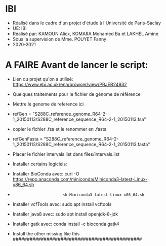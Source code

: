 # IBI

- Réalisé dans le cadre d'un projet d'étude à l'Université de Paris-Saclay
- UE: IBI
- Réalisé par: KAMOUN Alicx, KOMARA Mohamed Ba et LAKHEL Amine
- Sous la supervision de Mme. POUYET Fanny
- 2020-2021


# A FAIRE Avant de lancer le script:
- Lien du projet qu'on a utilisé: https://www.ebi.ac.uk/ena/browser/view/PRJEB24932
- Quelques traitements pour le fichier de génome de référence
- Mettre le genome de reference ici
- refGen = "S288C_reference_genome_R64-2-1_20150113/S288C_reference_sequence_R64-2-1_20150113.fsa"
- copier le fichier .fsa et le renommer en .fasta
- refGenFasta = "S288C_reference_genome_R64-2-1_20150113/S288C_reference_sequence_R64-2-1_20150113.fasta"

- Placer le fichier intervals.list dans files/intervals.list
- Installer certains logiciels:
- Installer BioConda avec:   curl -O https://repo.anaconda.com/miniconda/Miniconda3-latest-Linux-x86_64.sh
-                           sh Miniconda3-latest-Linux-x86_64.sh
- Installer vcfTools avec: sudo apt install vcftools
- Installer java8 avec: sudo apt install openjdk-8-jdk
- Installer gatk avec: conda install -c bioconda gatk4
- Install the other missing like this
##############################################
